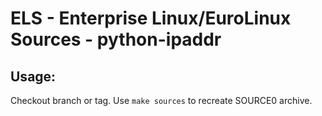 # ELS - Enterprise Linux/EuroLinux Sources - python-ipaddr
 
## Usage:
  Checkout branch or tag. Use `make sources` to recreate  SOURCE0 archive.
